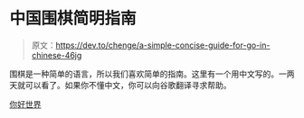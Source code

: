 # 中国围棋简明指南

> 原文：<https://dev.to/chenge/a-simple-concise-guide-for-go-in-chinese-46jg>

围棋是一种简单的语言，所以我们喜欢简单的指南。这里有一个用中文写的。一两天就可以看了。如果你不懂中文，你可以向谷歌翻译寻求帮助。

[你好世界](https://jiajunhuang.com/tutorial/golang/hello_world.md)